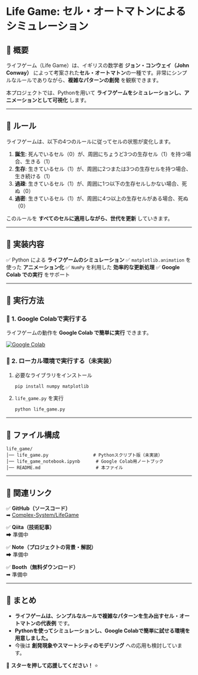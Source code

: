 # Life Game: セル・オートマトンによるシミュレーション

## **📌 概要**
ライフゲーム（Life Game）は、イギリスの数学者 **ジョン・コンウェイ（John Conway）** によって考案された**セル・オートマトン**の一種です。非常にシンプルなルールでありながら、**複雑なパターンの創発** を観察できます。

本プロジェクトでは、Pythonを用いて **ライフゲームをシミュレーションし、アニメーションとして可視化** します。

---

## **📌 ルール**
ライフゲームは、以下の4つのルールに従ってセルの状態が変化します。

1. **誕生**: 死んでいるセル（0）が、周囲にちょうど3つの生存セル（1）を持つ場合、生きる（1）
2. **生存**: 生きているセル（1）が、周囲に2つまたは3つの生存セルを持つ場合、生き続ける（1）
3. **過疎**: 生きているセル（1）が、周囲に1つ以下の生存セルしかない場合、死ぬ（0）
4. **過密**: 生きているセル（1）が、周囲に4つ以上の生存セルがある場合、死ぬ（0）

このルールを **すべてのセルに適用しながら、世代を更新** していきます。

---

## **📌 実装内容**
✅ Python による **ライフゲームのシミュレーション**
✅ `matplotlib.animation` を使った **アニメーション化**
✅ `NumPy` を利用した **効率的な更新処理**
✅ **Google Colab での実行** をサポート

---

## **🚀 実行方法**

### **📌 1. Google Colabで実行する**
ライフゲームの動作を **Google Colab で簡単に実行** できます。

[![Google Colab](https://colab.research.google.com/assets/colab-badge.svg)](https://colab.research.google.com/drive/1PKX1IFVdZrAWJiNdROHXL5sCxpP_VInR?usp=sharing)

### **📌 2. ローカル環境で実行する**（未実装）
1. 必要なライブラリをインストール
   ```bash
   pip install numpy matplotlib
   ```
2. `life_game.py` を実行
   ```bash
   python life_game.py
   ```

---

## **📂 ファイル構成**
```
life_game/
│── life_game.py                 # Pythonスクリプト版（未実装）
│── life_game_notebook.ipynb      # Google Colab用ノートブック
│── README.md                     # 本ファイル
```

---

## **📌 関連リンク**
✅ **GitHub（ソースコード）**  
➡ [Complex-System/LifeGame](https://github.com/Ry02024/Complex-System/tree/main/life_game)  

✅ **Qiita（技術記事）**  
➡ 準備中

✅ **Note（プロジェクトの背景・解説）**  
➡ 準備中

✅ **Booth（無料ダウンロード）**  
➡ 準備中

---

## **📌 まとめ**
- **ライフゲームは、シンプルなルールで複雑なパターンを生み出すセル・オートマトンの代表例** です。
- **Pythonを使ってシミュレーションし、Google Colabで簡単に試せる環境を用意しました。**
- 今後は **創発現象やスマートシティのモデリング** への応用も検討しています。

🚀 **スターを押して応援してください！** ⭐
